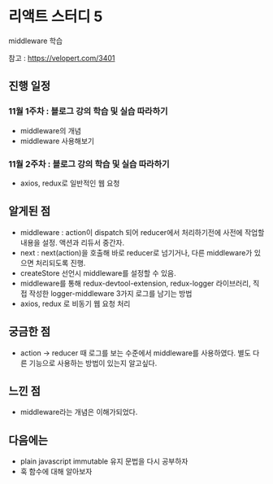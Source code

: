 # 리액트 스터디 5

middleware 학습

참고 : https://velopert.com/3401

## 진행 일정

### 11월 1주차 : 블로그 강의 학습 및 실습 따라하기
* middleware의 개념
* middleware 사용해보기
### 11월 2주차 : 블로그 강의 학습 및 실습 따라하기
* axios, redux로 일반적인 웹 요청

## 알게된 점
* middleware : action이 dispatch 되어 reducer에서 처리하기전에 사전에 작업할 내용을 설정. 액션과 리듀서 중간자.
* next : next(action)을 호출해 바로 reducer로 넘기거나, 다른 middleware가 있으면 처리되도록 진행.
* createStore 선언시 middleware를 설정할 수 있음.
* middleware를 통해 redux-devtool-extension, redux-logger 라이브러리, 직접 작성한 logger-middleware 3가지 로그를 남기는 방법
* axios, redux 로 비동기 웹 요청 처리

## 궁금한 점
* action -> reducer 때 로그를 보는 수준에서 middleware를 사용하였다. 별도 다른 기능으로 사용하는 방법이 있는지 알고싶다.

## 느낀 점
* middleware라는 개념은 이해가되었다.

## 다음에는
* plain javascript immutable 유지 문법을 다시 공부하자
* 훅 함수에 대해 알아보자
